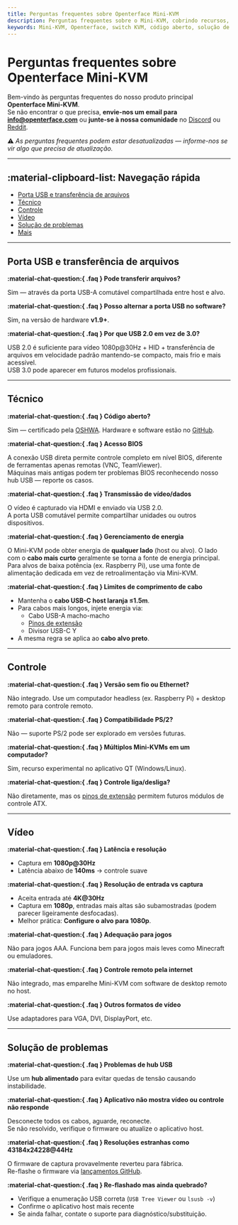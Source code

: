 ```yaml
---
title: Perguntas frequentes sobre Openterface Mini-KVM
description: Perguntas frequentes sobre o Mini-KVM, cobrindo recursos, compatibilidade, solução de problemas e planos futuros.
keywords: Mini-KVM, Openterface, switch KVM, código aberto, solução de problemas, captura de vídeo, USB, compatibilidade
---
```


# Perguntas frequentes sobre Openterface Mini-KVM

Bem-vindo às perguntas frequentes do nosso produto principal **Openterface Mini-KVM**.  
Se não encontrar o que precisa, **envie-nos um email para [info@openterface.com](mailto:info@openterface.com)** ou **junte-se à nossa comunidade** no [Discord](/discord) ou [Reddit](/reddit).

⚠️ _As perguntas frequentes podem estar desatualizadas — informe-nos se vir algo que precisa de atualização._

---

## :material-clipboard-list: Navegação rápida

-   [Porta USB e transferência de arquivos](#porta-usb-e-transferência-de-arquivos)
-   [Técnico](#técnico)
-   [Controle](#controle)
-   [Vídeo](#vídeo)
-   [Solução de problemas](#solução-de-problemas)
-   [Mais](#mais)

---

## Porta USB e transferência de arquivos

**:material-chat-question:{ .faq } Pode transferir arquivos?**

Sim — através da porta USB-A comutável compartilhada entre host e alvo.

**:material-chat-question:{ .faq } Posso alternar a porta USB no software?**

Sim, na versão de hardware **v1.9+**.

**:material-chat-question:{ .faq } Por que USB 2.0 em vez de 3.0?**

USB 2.0 é suficiente para vídeo 1080p@30Hz + HID + transferência de arquivos em velocidade padrão mantendo-se compacto, mais frio e mais acessível.  
USB 3.0 pode aparecer em futuros modelos profissionais.

---

## Técnico

**:material-chat-question:{ .faq } Código aberto?**

Sim — certificado pela [OSHWA](https://certification.oshwa.org/cn000015.html). Hardware e software estão no [GitHub](/contributing/).

**:material-chat-question:{ .faq } Acesso BIOS**

A conexão USB direta permite controle completo em nível BIOS, diferente de ferramentas apenas remotas (VNC, TeamViewer).  
Máquinas mais antigas podem ter problemas BIOS reconhecendo nosso hub USB — reporte os casos.

**:material-chat-question:{ .faq } Transmissão de vídeo/dados**

O vídeo é capturado via HDMI e enviado via USB 2.0.  
A porta USB comutável permite compartilhar unidades ou outros dispositivos.

**:material-chat-question:{ .faq } Gerenciamento de energia**

O Mini-KVM pode obter energia de **qualquer lado** (host ou alvo). O lado com o **cabo mais curto** geralmente se torna a fonte de energia principal.  
Para alvos de baixa potência (ex. Raspberry Pi), use uma fonte de alimentação dedicada em vez de retroalimentação via Mini-KVM.

**:material-chat-question:{ .faq } Limites de comprimento de cabo**

-   Mantenha o **cabo USB-C host laranja ≤1.5m**.
-   Para cabos mais longos, injete energia via:
    -   Cabo USB-A macho-macho
    -   [Pinos de extensão](/product/minikvm/extension-pins/)
    -   Divisor USB-C Y
-   A mesma regra se aplica ao **cabo alvo preto**.

---

## Controle

**:material-chat-question:{ .faq } Versão sem fio ou Ethernet?**

Não integrado. Use um computador headless (ex. Raspberry Pi) + desktop remoto para controle remoto.

**:material-chat-question:{ .faq } Compatibilidade PS/2?**

Não — suporte PS/2 pode ser explorado em versões futuras.

**:material-chat-question:{ .faq } Múltiplos Mini-KVMs em um computador?**

Sim, recurso experimental no aplicativo QT (Windows/Linux).

**:material-chat-question:{ .faq } Controle liga/desliga?**

Não diretamente, mas os [pinos de extensão](/product/minikvm/extension-pins/) permitem futuros módulos de controle ATX.

---

## Vídeo

**:material-chat-question:{ .faq } Latência e resolução**

-   Captura em **1080p@30Hz**
-   Latência abaixo de **140ms** → controle suave

**:material-chat-question:{ .faq } Resolução de entrada vs captura**

-   Aceita entrada até **4K@30Hz**
-   Captura em **1080p**, entradas mais altas são subamostradas (podem parecer ligeiramente desfocadas).
-   Melhor prática: **Configure o alvo para 1080p**.

**:material-chat-question:{ .faq } Adequação para jogos**

Não para jogos AAA. Funciona bem para jogos mais leves como Minecraft ou emuladores.

**:material-chat-question:{ .faq } Controle remoto pela internet**

Não integrado, mas emparelhe Mini-KVM com software de desktop remoto no host.

**:material-chat-question:{ .faq } Outros formatos de vídeo**

Use adaptadores para VGA, DVI, DisplayPort, etc.

---

## Solução de problemas

**:material-chat-question:{ .faq } Problemas de hub USB**

Use um **hub alimentado** para evitar quedas de tensão causando instabilidade.

**:material-chat-question:{ .faq } Aplicativo não mostra vídeo ou controle não responde**

Desconecte todos os cabos, aguarde, reconecte.  
Se não resolvido, verifique o firmware ou atualize o aplicativo host.

**:material-chat-question:{ .faq } Resoluções estranhas como 43184x24228@44Hz**

O firmware de captura provavelmente reverteu para fábrica.  
Re-flashe o firmware via [lançamentos GitHub](https://github.com/TechxArtisanStudio/Openterface_QT/releases).

**:material-chat-question:{ .faq } Re-flashado mas ainda quebrado?**

-   Verifique a enumeração USB correta (`USB Tree Viewer` ou `lsusb -v`)
-   Confirme o aplicativo host mais recente
-   Se ainda falhar, contate o suporte para diagnóstico/substituição.
